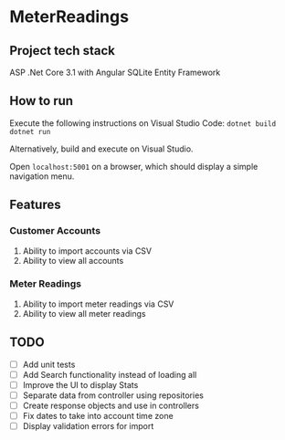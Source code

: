 # MeterReadings
 
## Project tech stack
ASP .Net Core 3.1 with Angular
SQLite
Entity Framework

## How to run
Execute the following instructions on Visual Studio Code:
`dotnet build`
`dotnet run`

Alternatively, build and execute on Visual Studio.

Open `localhost:5001` on a browser, which should display a simple navigation menu.

## Features

### Customer Accounts
1. Ability to import accounts via CSV
2. Ability to view all accounts

### Meter Readings
1. Ability to import meter readings via CSV
2. Ability to view all meter readings

## TODO
- [ ] Add unit tests
- [ ] Add Search functionality instead of loading all
- [ ] Improve the UI to display Stats
- [ ] Separate data from controller using repositories
- [ ] Create response objects and use in controllers
- [ ] Fix dates to take into account time zone
- [ ] Display validation errors for import
